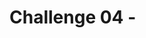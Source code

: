 # Challenge 04 - <Title of Challenge>

[< Previous Challenge](./Challenge-03.md) - **[Home](../README.md)** - [Next Challenge >](./Challenge-05.md)


## Introduction
  
In the real world, organizations avoid single points of failure by deploying High Availability on their infrastructure. 

## Description

Your Network Organization has decided to deploy High Availability on your current topology as depicted in the picture below. 

![ARS_SDWAN](/xxx-AzureRouteServer/Student/Resources/media/azurerouteserver-challenge3.png)
  
- Using the configurations from the past challenges, please add a secondary NVA to will fullfil that requirement.

## Success Criteria

At the end of this challenge you should: 

- Demonstrate the failover capabilities of your solution should your primary site go down.
- Explain the rationale on your decision to use or not the Azure Load Balancer


## Learning Resources

- [Deploy highly available NVAs](https://docs.microsoft.com/en-us/azure/architecture/reference-architectures/dmz/nva-ha#azure-route-server)

